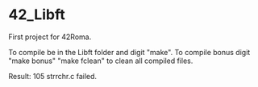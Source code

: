 # 42_Libft

First project for 42Roma.

To compile be in the Libft folder and digit "make".
To compile bonus digit "make bonus"
"make fclean" to clean all compiled files.


Result: 105
strrchr.c failed.
